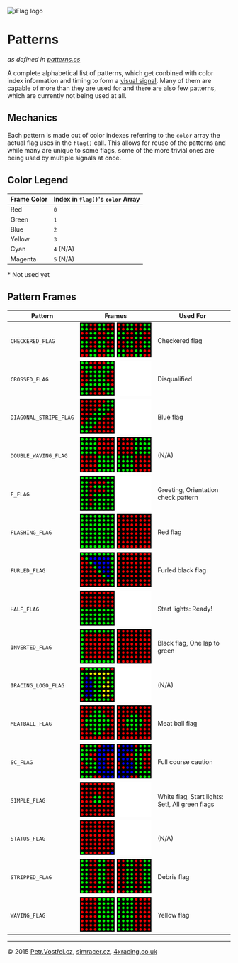 ![iFlag logo](http://simracer.cz/iracing/iFlag-logo/logo-full.svg)

Patterns
========
_as defined in [patterns.cs](../iFlag/patterns.cs)_

A complete alphabetical list of patterns, which get conbined with color index information and timing to form a [visual signal](Signals.md).
Many of them are capable of more than they are used for and there are also few patterns, which are currently not being used at all.


Mechanics
---------

Each pattern is made out of color indexes referring to the `color` array the actual flag uses in the `flag()` call.
This allows for reuse of the patterns and while many are unique to some flags, some of the more trivial ones are being used by multiple signals at once.


Color Legend
------------

Frame Color | Index in `flag()`'s `color` Array
----------- | ---------------------------------
Red         | `0`
Green       | `1`
Blue        | `2`
Yellow      | `3`
Cyan        | `4` (N/A)
Magenta     | `5` (N/A)

\* Not used yet


Pattern Frames
--------------

| Pattern                   | Frames                                | Used For |
| ------------------------- | --------------------------------------| ------- |
| `CHECKERED_FLAG`          | ![](patterns/checkered.gif)           | Checkered flag |
| `CROSSED_FLAG`            | ![](patterns/crossed.gif)             | Disqualified |
| `DIAGONAL_STRIPE_FLAG`    | ![](patterns/diagonal-stripe.gif)     | Blue flag |
| `DOUBLE_WAVING_FLAG`      | ![](patterns/double-waving.gif)       | (N/A) |
| `F_FLAG`                  | ![](patterns/f.gif)                   | Greeting, Orientation check pattern |
| `FLASHING_FLAG`           | ![](patterns/flashing.gif)            | Red flag |
| `FURLED_FLAG`             | ![](patterns/furled.gif)              | Furled black flag |
| `HALF_FLAG`               | ![](patterns/half.gif)                | Start lights: Ready! |
| `INVERTED_FLAG`           | ![](patterns/inverted.gif)            | Black flag, One lap to green |
| `IRACING_LOGO_FLAG`       | ![](patterns/iracing.gif)             | (N/A) |
| `MEATBALL_FLAG`           | ![](patterns/meatball.gif)            | Meat ball flag |
| `SC_FLAG`                 | ![](patterns/sc.gif)                  | Full course caution |
| `SIMPLE_FLAG`             | ![](patterns/simple.gif)              | White flag, Start lights: Set!, All green flags |
| `STATUS_FLAG`             | ![](patterns/status.gif)              | (N/A) |
| `STRIPPED_FLAG`           | ![](patterns/stripped.gif)            | Debris flag |
| `WAVING_FLAG`             | ![](patterns/waving.gif)              | Yellow flag |



---
© 2015
[Petr.Vostřel.cz](http://petr.vostrel.cz),
[simracer.cz](http://simracer.cz),
[4xracing.co.uk](http://4xracing.co.uk)
